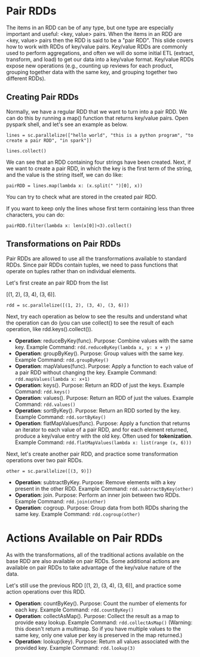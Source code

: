 # Pair RDDs
The items in an RDD can be of any type, but one type are especially important and useful: <key, value> pairs. When the 
items in an RDD are <key, value> pairs then the RDD is said to be a "pair RDD". This slide covers how to work with RDDs 
of key/value pairs. Key/value RDDs are commonly used to perform aggregations, and often we will do some initial ETL 
(extract, transform, and load) to get our data into a key/value format. Key/value RDDs expose new operations (e.g., 
counting up reviews for each product, grouping together data with the same key, and grouping together two different RDDs).

## Creating Pair RDDs
Normally, we have a regular RDD that we want to turn into a pair RDD. We can do this by running a map() function that 
returns key/value pairs. Open pyspark shell, and let's see an example as below.

`lines = sc.parallelize(["hello world", "this is a python program", "to create a pair RDD", "in spark"])`

`lines.collect()`

We can see that an RDD containing four strings have been created. Next, if we want to create a pair RDD, in which the 
key is the first term of the string, and the value is the string itself, we can do like:

`pairRDD = lines.map(lambda x: (x.split(" ")[0], x))`

You can try to check what are stored in the created pair RDD.

If you want to keep only the lines whose first term containing less than three characters, you can do:

`pairRDD.filter(lambda x: len(x[0])<3).collect()`

## Transformations on Pair RDDs
Pair RDDs are allowed to use all the transformations available to standard RDDs. Since pair RDDs contain tuples, we 
need to pass functions that operate on tuples rather than on individual elements.

Let's first create an pair RDD from the list 

[(1, 2), (3, 4), (3, 6)].

`rdd = sc.parallelize([(1, 2), (3, 4), (3, 6)])`

Next, try each operation as below to see the results and understand what the operation can do (you can use collect() 
to see the result of each operation, like rdd.keys().collect()).
- **Operation**: reduceByKey(func). Purpose: Combine values with the same key. Example Command: 
`rdd.reduceByKey(lambda x, y: x + y)`
- **Operation**: groupByKey(). Purpose: Group values with the same key. Example Command: `rdd.groupByKey()`
- **Operation**: mapValues(func). Purpose: Apply a function to each value of a pair RDD without changing the key. 
Example Command: `rdd.mapValues(lambda x: x+1)`
- **Operation**: keys(). Purpose: Return an RDD of just the keys. Example Command: `rdd.keys()`
- **Operation**: values(). Purpose: Return an RDD of just the values. Example Command: `rdd.values()`
- **Operation**: sortByKey(). Purpose: Return an RDD sorted by the key. Example Command: `rdd.sortByKey()`
- **Operation**: flatMapValues(func). Purpose: Apply a function that returns an iterator to each value of a pair 
RDD, and for each element returned, produce a key/value entry with the old key. Often used for **tokenization**. 
Example Command: `rdd.flatMapValues(lambda x: list(range (x, 6)))`

Next, let's create another pair RDD, and practice some transformation operations over two pair RDDs.

`other = sc.parallelize([(3, 9)])`

- **Operation**: subtractByKey. Purpose: Remove elements with a key present in the other RDD. Example Command: 
`rdd.subtractByKey(other)`
- **Operation**: join. Purpose: Perform an inner join between two RDDs. Example Command: `rdd.join(other)`
- **Operation**: cogroup. Purpose: Group data from both RDDs sharing the same key. Example Command: `rdd.cogroup(other)`

# Actions Available on Pair RDDs
As with the transformations, all of the traditional actions available on the base RDD are also available on pair RDDs. 
Some additional actions are available on pair RDDs to take advantage of the key/value nature of the data. 

Let's still use the previous RDD [(1, 2), (3, 4), (3, 6)], and practice some action operations over this RDD.
- **Operation**: countByKey(). Purpose: Count the number of elements for each key. Example Command: `rdd.countByKey()`
- **Operation**: collectAsMap(). Purpose: Collect the result as a map to provide easy lookup. Example Command: 
`rdd.collectAsMap()` (Warning: this doesn't return a multimap. So if you have multiple values to the same key, only 
one value per key is preserved in the map returned.)
- **Operation**: lookup(key). Purpose: Return all values associated with the provided key. Example Command: 
`rdd.lookup(3)`

